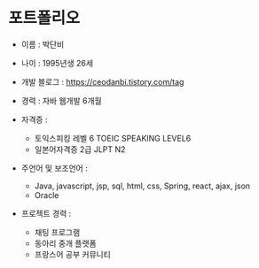   # 포트폴리오
+ 이름 : 박단비

+ 나이 : 1995년생 26세

+ 개발 블로그 : https://ceodanbi.tistory.com/tag

+ 경력 : 자바 웹개발 6개월

+ 자격증 : 
   + 토익스피킹 레벨 6 TOEIC SPEAKING LEVEL6
   + 일본어자격증 2급 JLPT N2

+ 주언어 및 보조언어 :
   + Java, javascript, jsp, sql, html, css, Spring, react, ajax, json
   + Oracle

+ 프로젝트 경력 :
   + 채팅 프로그램
   + 동아리 중개 플랫폼
   + 프랑스어 공부 커뮤니티
